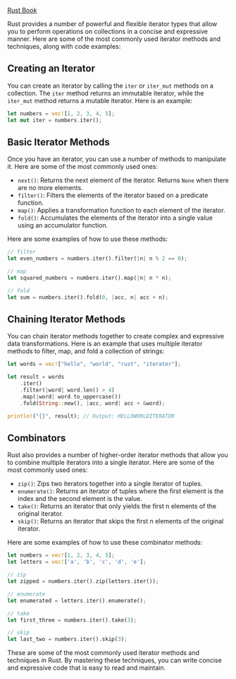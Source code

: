 [Rust Book](https://doc.rust-lang.org/book/ch15-04-rc.html)

Rust provides a number of powerful and flexible iterator types that allow you to perform operations on collections in a concise and expressive manner. Here are some of the most commonly used iterator methods and techniques, along with code examples:

## Creating an Iterator

You can create an iterator by calling the `iter` or `iter_mut` methods on a collection. The `iter` method returns an immutable iterator, while the `iter_mut` method returns a mutable iterator. Here is an example:

```rust
let numbers = vec![1, 2, 3, 4, 5];
let mut iter = numbers.iter();
```

## Basic Iterator Methods

Once you have an iterator, you can use a number of methods to manipulate it. Here are some of the most commonly used ones:

- `next()`: Returns the next element of the iterator. Returns `None` when there are no more elements.
- `filter()`: Filters the elements of the iterator based on a predicate function.
- `map()`: Applies a transformation function to each element of the iterator.
- `fold()`: Accumulates the elements of the iterator into a single value using an accumulator function.

Here are some examples of how to use these methods:

```rust
// filter
let even_numbers = numbers.iter().filter(|n| n % 2 == 0);

// map
let squared_numbers = numbers.iter().map(|n| n * n);

// fold
let sum = numbers.iter().fold(0, |acc, n| acc + n);
```

## Chaining Iterator Methods

You can chain iterator methods together to create complex and expressive data transformations. Here is an example that uses multiple iterator methods to filter, map, and fold a collection of strings:

```rust
let words = vec!["hello", "world", "rust", "iterator"];

let result = words
    .iter()
    .filter(|word| word.len() > 4)
    .map(|word| word.to_uppercase())
    .fold(String::new(), |acc, word| acc + &word);

println!("{}", result); // Output: HELLOWORLDITERATOR
```

## Combinators

Rust also provides a number of higher-order iterator methods that allow you to combine multiple iterators into a single iterator. Here are some of the most commonly used ones:

- `zip()`: Zips two iterators together into a single iterator of tuples.
- `enumerate()`: Returns an iterator of tuples where the first element is the index and the second element is the value.
- `take()`: Returns an iterator that only yields the first n elements of the original iterator.
- `skip()`: Returns an iterator that skips the first n elements of the original iterator.

Here are some examples of how to use these combinator methods:

```rust
let numbers = vec![1, 2, 3, 4, 5];
let letters = vec!['a', 'b', 'c', 'd', 'e'];

// zip
let zipped = numbers.iter().zip(letters.iter());

// enumerate
let enumerated = letters.iter().enumerate();

// take
let first_three = numbers.iter().take(3);

// skip
let last_two = numbers.iter().skip(3);
```

These are some of the most commonly used iterator methods and techniques in Rust. By mastering these techniques, you can write concise and expressive code that is easy to read and maintain.